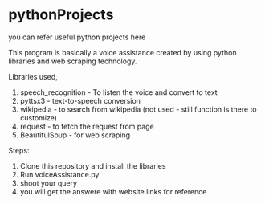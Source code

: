# pythonProjects

you can refer useful python projects here

This program is basically a voice assistance created by using python libraries and web scraping technology.

Libraries used,

1. speech_recognition - To listen the voice and convert to text
2. pyttsx3 - text-to-speech conversion
3. wikipedia - to search from wikipedia (not used - still function is there to customize)
4. request - to fetch the request from page
5. BeautifulSoup - for web scraping

Steps:

1. Clone this repository and install the libraries
2. Run voiceAssistance.py
3. shoot your query
4. you will get the answere with website links for reference
